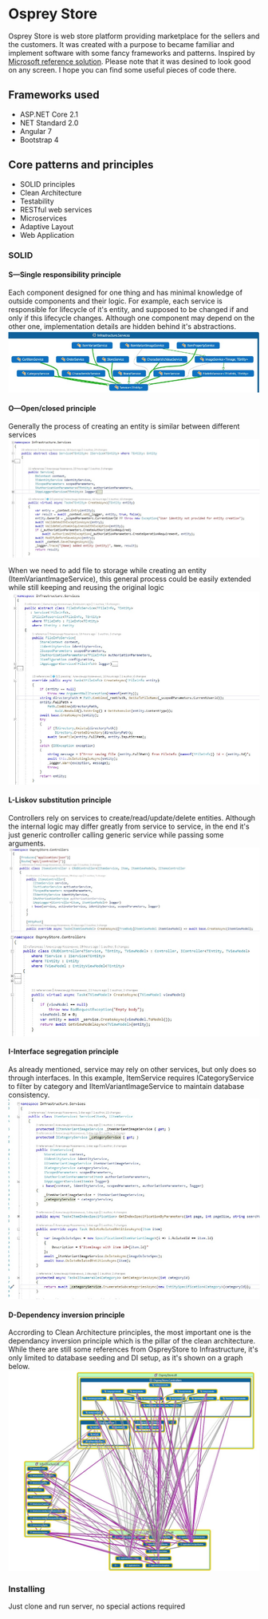 # Osprey Store

Osprey Store is web store platform providing marketplace for the sellers and the customers.  It was created with a purpose to became familiar and implement software with some fancy frameworks and patterns. Inspired by <a href="https://github.com/dotnet-architecture/eShopOnWeb">Microsoft reference solution</a>.
Please note that it was desined to look good on any screen.
I hope you can find some useful pieces of code there.

Frameworks used
---
- ASP.NET Core 2.1
- NET Standard 2.0
- Angular 7
- Bootstrap 4

Core patterns and principles
---
- SOLID principles
- Clean Architecture
- Testability
- RESTful web services
- Microservices
- Adaptive Layout
- Web Application

### SOLID

#### S—Single responsibility principle
Each component designed for one thing and has minimal knowledge of outside components and their logic. For example, each service is responsible for lifecycle of it's entity, and supposed to be changed if and only if this lifecycle changes. Although one component may depend on the other one, implementation details are hidden behind it's abstractions.
![SingleResponsibility1](docs/images/SingleResponsibility1.jpg)

#### O—Open/closed principle
Generally the process of creating an entity is similar between different services 
![OpenClosedPrinciple1](docs/images/OpenClosedPrinciple1.jpg)

When we need to add file to storage while creating an entity (ItemVariantImageService), this general process could be easily extended while still keeping and reusing the original logic
![OpenClosedPrinciple2](docs/images/OpenClosedPrinciple2.jpg)

#### L-Liskov substitution principle
Controllers rely on services to create/read/update/delete entities. Although the internal logic may differ greatly from service to service, in the end it's just generic controller calling generic service while passing some arguments.
![LiskovSubstitutionPrinciple1](docs/images/LiskovSubstitutionPrinciple1.jpg)
![LiskovSubstitutionPrinciple2](docs/images/LiskovSubstitutionPrinciple2.jpg)

#### I-Interface segregation principle
As already mentioned, service may rely on other services, but only does so through interfaces. In this example, ItemService requires ICategoryService to filter by category and IItemVariantImageService to maintain database consistency.
![InterfaceSegregationPrinciple1](docs/images/InterfaceSegregationPrinciple1.jpg)

#### D-Dependency inversion principle
Accrording to Clean Architecture principles, the most important one is the dependancy inversion principle which is the pillar of the clean architecture.
While there are still some references from OspreyStore to Infrastructure, it's only limited to database seeding and DI setup, as it's shown on a graph below.
![DependencyInversionPrinciple1](docs/images/DependencyInversionPrinciple1.jpg)


### Installing

Just clone and run server, no special actions required

